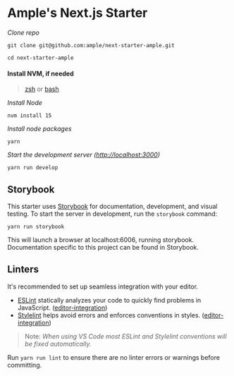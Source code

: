 # Ample's Next.js Starter

_Clone repo_

```shell
git clone git@github.com:ample/next-starter-ample.git
```

```shell
cd next-starter-ample
```

#### Install NVM, if needed

> [zsh](https://github.com/lukechilds/zsh-nvm) or [bash](https://github.com/creationix/nvm#installation)

_Install Node_

```shell
nvm install 15
```

_Install node packages_

```shell
yarn
```

_Start the development server ([http://localhost:3000](http://localhost:3000))_

```shell
yarn run develop
```

## Storybook

This starter uses [Storybook](https://storybook.js.org/) for documentation, development, and visual testing. To start the server in development, run the `storybook` command:

```shell
yarn run storybook
```

This will launch a browser at localhost:6006, running storybook. Documentation specific to this project can be found in Storybook.

## Linters

It's recommended to set up seamless integration with your editor.

- [ESLint](http://eslint.org/) statically analyzes your code to quickly find problems in JavaScript. ([editor-integration](http://eslint.org/docs/user-guide/integrations#editors))
- [Stylelint](https://stylelint.io) helps avoid errors and enforces conventions in styles. ([editor-integration](https://stylelint.io/user-guide/complementary-tools/#editor-plugins)\)

> Note: _When using VS Code most ESLint and Stylelint conventions will be fixed automatically._

Run `yarn run lint` to ensure there are no linter errors or warnings before committing.

